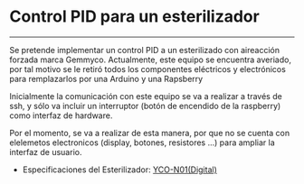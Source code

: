 # Control PID para un esterilizador

---

Se pretende implementar un control PID a un esterilizado con aireacción forzada marca Gemmyco. Actualmente, este equipo se encuentra averiado, por tal motivo se le retiró todos los componentes eléctricos y electrónicos para remplazarlos por una Arduino y una Rapsberry

Inicialmente la comunicación con este equipo se va a realizar a través de ssh, y sólo va incluir un interruptor (botón de encendido de la raspberry) como interfaz de hardware. 

Por el momento, se va a realizar de esta manera, por que no se cuenta con elelemetos electronicos (display, botones, resistores ...) para ampliar la interfaz de usuario.

* Especificaciones del Esterilizador: [YCO-N01(Digital)](https://github.com/josdanind/Esterilizador/blob/master/Documentacion/Especificaciones_Esterilizador.pdf)
